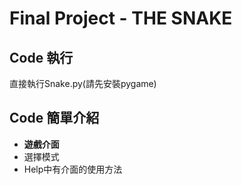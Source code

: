 # Final Project - THE SNAKE

## Code 執行
直接執行Snake.py(請先安裝pygame)

## Code 簡單介紹
* **遊戲介面**
 * 選擇模式
 * Help中有介面的使用方法
